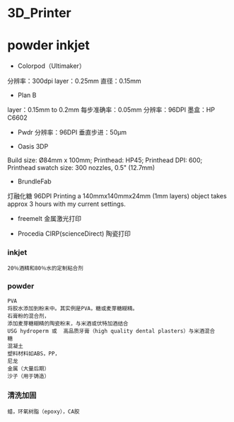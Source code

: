 # 3D_Printer

# powder inkjet

- Colorpod（Ultimaker）

分辨率：300dpi
layer：0.25mm
直径：0.15mm

- Plan B

layer：0.15mm to 0.2mm
每步准确率：0.05mm
分辨率：96DPI
墨盒：HP C6602

- Pwdr
分辨率：96DPI
垂直步进：50μm

- Oasis 3DP

Build size: Ø84mm x 100mm;
Printhead: HP45;
Printhead DPI: 600;
Printhead swatch size: 300 nozzles, 0.5" (12.7mm)

- BrundleFab

灯融化糖
96DPI
Printing a 140mmx140mmx24mm (1mm layers) object takes approx 3 hours with my current settings.

- freemelt
金属激光打印

-  Procedia CIRP(scienceDirect)
陶瓷打印

### inkjet
```
20％酒精和80％水的定制粘合剂
```

### powder
```
PVA
将胶水添加到粉末中。其实例是PVA，糖或麦芽糖糊精。
石膏粉的混合剂，
添加麦芽糖糊精的陶瓷粉末，与米酒或伏特加酒结合
USG hydroperm 或  高品质牙膏（high quality dental plasters）与米酒混合
糖
混凝土
塑料材料如ABS，PP，
尼龙
金属（大量后期）
沙子（用于铸造）
```

### 清洗加固
```
蜡，环氧树脂（epoxy），CA胶
```